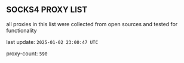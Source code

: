 ## SOCKS4 PROXY LIST

all proxies in this list were collected from open sources and tested for functionality

last update: `2025-01-02 23:00:47 UTC`

proxy-count: `590`
